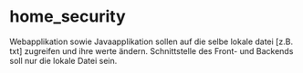 # home_security
Webapplikation sowie Javaapplikation sollen auf die selbe lokale datei [z.B. txt] zugreifen und ihre werte ändern.
Schnittstelle des Front- und Backends soll nur die lokale Datei sein.
